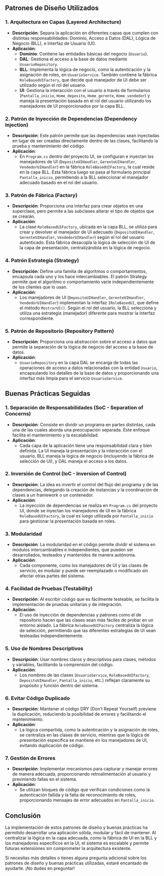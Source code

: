 ## Patrones de Diseño Utilizados

### 1. **Arquitectura en Capas (Layered Architecture)**
   - **Descripción**: Separa la aplicación en diferentes capas que cumplen con distintas responsabilidades: Dominio, Acceso a Datos (DAL), Lógica de Negocio (BLL), e Interfaz de Usuario (UI).
   - **Aplicación**:
     - **Dominio**: Contiene las entidades básicas del negocio (`Usuario`).
     - **DAL**: Gestiona el acceso a la base de datos mediante `UsuarioRepository`.
     - **BLL**: Implementa la lógica de negocio, como la autenticación y la asignación de roles, en `UsuarioService`. También contiene la fábrica `RoleBasedUIFactory`, que decide qué manejador de UI debe ser utilizado según el rol del usuario.
     - **UI**: Gestiona la interacción con el usuario a través de formularios (`Pantalla_inicio`, `Home_deposito`, `Home_gerente`, `Home_vendedor`) y maneja la presentación basada en el rol del usuario utilizando los manejadores de UI proporcionados por la capa BLL.

### 2. **Patrón de Inyección de Dependencias (Dependency Injection)**
   - **Descripción**: Este patrón permite que las dependencias sean inyectadas en lugar de ser creadas directamente dentro de las clases, facilitando la prueba y mantenimiento del código.
   - **Aplicación**:
     - En `Program.cs` dentro del proyecto UI, se configuran e inyectan los manejadores de UI (`DepositoUIHandler`, `GerenteUIHandler`, `VendedorUIHandler`) en la fábrica `RoleBasedUIFactory`, la cual reside en la capa BLL. Esta fábrica luego se pasa al formulario principal `Pantalla_inicio`, permitiendo a la BLL seleccionar el manejador adecuado basado en el rol del usuario.

### 3. **Patrón de Fábrica (Factory)**
   - **Descripción**: Proporciona una interfaz para crear objetos en una superclase, pero permite a las subclases alterar el tipo de objetos que se crearán.
   - **Aplicación**:
     - La clase `RoleBasedUIFactory`, ubicada en la capa BLL, se utiliza para crear y devolver el manejador de UI adecuado (`DepositoUIHandler`, `GerenteUIHandler`, `VendedorUIHandler`) según el rol del usuario autenticado. Esta fábrica desacopla la lógica de selección de UI de la capa de presentación, centralizándola en la lógica de negocio.

### 4. **Patrón Estrategia (Strategy)**
   - **Descripción**: Define una familia de algoritmos o comportamientos, encapsula cada uno y los hace intercambiables. El patrón Strategy permite que el algoritmo o comportamiento varíe independientemente de los clientes que lo usan.
   - **Aplicación**:
     - Los manejadores de UI (`DepositoUIHandler`, `GerenteUIHandler`, `VendedorUIHandler`) implementan la interfaz `IRoleBasedUI`, que define el método `MostrarUI()`. Según el rol del usuario, la BLL selecciona y utiliza una estrategia (manejador) diferente para mostrar la interfaz correspondiente.

### 5. **Patrón de Repositorio (Repository Pattern)**
   - **Descripción**: Proporciona una abstracción sobre el acceso a datos que permite la separación de la lógica de negocio del acceso a la base de datos.
   - **Aplicación**:
     - `UsuarioRepository` en la capa DAL se encarga de todas las operaciones de acceso a datos relacionadas con la entidad `Usuario`, encapsulando los detalles de la base de datos y proporcionando una interfaz más limpia para el servicio `UsuarioService`.

## Buenas Prácticas Seguidas

### 1. **Separación de Responsabilidades (SoC - Separation of Concerns)**
   - **Descripción**: Consiste en dividir un programa en partes distintas, cada una de las cuales aborda una preocupación separada. Este enfoque facilita el mantenimiento y la escalabilidad.
   - **Aplicación**:
     - Cada capa de la aplicación tiene una responsabilidad clara y bien definida. La UI maneja la presentación y la interacción con el usuario, BLL maneja la lógica de negocio (incluyendo la fábrica de selección de UI), y DAL maneja el acceso a los datos.

### 2. **Inversión de Control (IoC - Inversion of Control)**
   - **Descripción**: La idea es invertir el control del flujo del programa y de las dependencias, delegando la creación de instancias y la coordinación de clases a un framework o un contenedor.
   - **Aplicación**:
     - La inyección de dependencias se realiza en `Program.cs` del proyecto UI, donde se inyectan los manejadores de UI en la fábrica `RoleBasedUIFactory`, la cual es luego utilizada por `Pantalla_inicio` para gestionar la presentación basada en roles.

### 3. **Modularidad**
   - **Descripción**: La modularidad en el código permite dividir el sistema en módulos intercambiables e independientes, que pueden ser desarrollados, testeados y mantenidos de manera autónoma.
   - **Aplicación**:
     - Cada componente, como los manejadores de UI y las clases de servicio, es modular y puede ser reemplazado o modificado sin afectar otras partes del sistema.

### 4. **Facilidad de Pruebas (Testability)**
   - **Descripción**: Al escribir código que es fácilmente testeable, se facilita la implementación de pruebas unitarias y de integración.
   - **Aplicación**:
     - El uso de inyección de dependencias y patrones como el de repositorio hacen que las clases sean más fáciles de probar en un entorno aislado. La fábrica `RoleBasedUIFactory` centraliza la lógica de selección, permitiendo que las diferentes estrategias de UI sean testeadas independientemente.

### 5. **Uso de Nombres Descriptivos**
   - **Descripción**: Usar nombres claros y descriptivos para clases, métodos y variables, facilitando la comprensión del código.
   - **Aplicación**:
     - Los nombres de las clases (`UsuarioService`, `RoleBasedUIFactory`, `DepositoUIHandler`, `Pantalla_inicio`, etc.) reflejan claramente su propósito y función dentro del sistema.

### 6. **Evitar Código Duplicado**
   - **Descripción**: Mantener el código DRY (Don't Repeat Yourself) previene la duplicación, reduciendo la posibilidad de errores y facilitando el mantenimiento.
   - **Aplicación**:
     - La lógica compartida, como la autenticación y la asignación de roles, se centraliza en las clases de servicio, mientras que la lógica de presentación específica se mantiene en los manejadores de UI, evitando duplicación de código.

### 7. **Gestión de Errores**
   - **Descripción**: Implementar mecanismos para capturar y manejar errores de manera adecuada, proporcionando retroalimentación al usuario y previniendo fallas en el sistema.
   - **Aplicación**:
     - Se utilizan bloques de código que verifican condiciones como la autenticación fallida y la falta de reconocimiento de roles, proporcionando mensajes de error adecuados en `Pantalla_inicio`.

## Conclusión

La implementación de estos patrones de diseño y buenas prácticas ha permitido desarrollar una aplicación sólida, modular y fácil de mantener. Al centralizar la lógica en la capa adecuada, como la fábrica de UI en la BLL y los manejadores específicos en la UI, el sistema es escalable y permite futuras extensiones sin comprometer la arquitectura existente.

Si necesitas más detalles o tienes alguna pregunta adicional sobre los patrones de diseño y buenas prácticas utilizadas, estaré encantado de ayudarte. ¡No dudes en preguntar!
